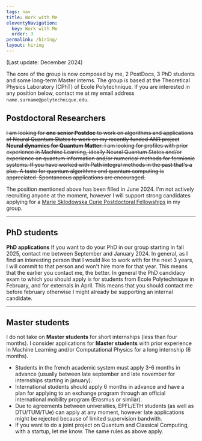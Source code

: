 ```yaml
---
tags: nav
title: Work with Me
eleventyNavigation:
  key: Work with Me
  order: 3
permalink: /hiring/
layout: hiring
---
```


(Last update: December 2024)

The core of the group is now composed by me, 2 PostDocs, 3 PhD students and some long-term Master interns.
The group is based at the Theoretical Physics Laboratory (CPhT) of Ecole Polytechnique.
If you are interested in any position below, contact me at my email address `name.surname@polytechnique.edu`.

## Postdoctoral Researchers

~~I am looking for **one senior Postdoc** to work on algorithms and applications of Neural Quantum States to work on my recently funded ANR project **Neural dynamics for Quantum Matter**.
I am looking for profiles with prior experience in Machine Learning, ideally Neural Quantum States and/or experience on quantum information and/or numerical methods for fermionic systems.
If you have worked with Path integral methods in the past that's a plus.
A taste for quantum algorithms and quantum computing is appreciated.
Spontaneous applications are encouraged.~~

The position mentioned above has been filled in June 2024.
I'm not actively recruiting anyone at the moment, however I will support strong candidates applying for a [Marie Sklodowska Curie Postdoctoral Fellowships](https://marie-sklodowska-curie-actions.ec.europa.eu/actions/postdoctoral-fellowships) in my group.

---

## PhD students

**PhD applications** If you want to do your PhD in our group starting in fall 2025, contact me between September and January 2024. 
In general, as I find an interesting person that I would like to work with for the next 3 years, I will commit to that person and won't hire more for that year. 
This means that the earlier you contact me, the better. In general the PhD candidacy exam to which you should apply is for students from Ecole Polytechnique in February, and for externals in April.
This means that you should contact me before february otherwise I might already be supporting an internal candidate.

---

## Master students

I do not take on **Master students** for short internships (less than four months).
I consider applications for **Master students** with prior experience in Machine Learning and/or Computational Physics for a long internship (6 months). 

 - Students in the french academic system must apply 3-6 months in advance (usually between late september and late november for internships starting in january).
 - International students should apply 6 months in advance and have a plan for applying to an exchange program through an official international mobility program (Erasmus or similar).
 - Due to agreements between universities, EPFL/ETH students (as well as DTU/TUM/TUe) can apply at any moment, however late applications might be rejected because of limited supervision bandwith. 
 - If you want to do a joint project on Quantum and Classical Computing, with a startup, let me know. The same rules as above apply.

